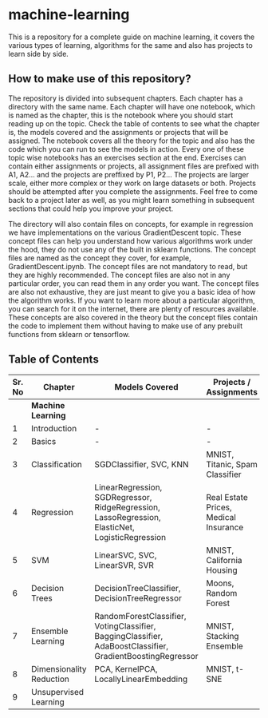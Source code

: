 # machine-learning

This is a repository for a complete guide on machine learning, it covers the various types of learning, algorithms for the same and also has projects to learn side by side.

## How to make use of this repository?

 

The repository is divided into subsequent chapters. Each chapter has a directory with the same name. Each chapter will have one notebook, which is named as the chapter, this is the notebook where you should start reading up on the topic. Check the table of contents to see what the chapter is, the models covered and the assignments or projects that will be assigned. The notebook covers all the theory for the topic and also has the code which you can run to see the models in action. Every one of these topic wise notebooks has an exercises section at the end. Exercises can contain either assignments or projects, all assignment files are prefixed with A1, A2... and the projects are preffixed by P1, P2... The projects are larger scale, either more complex or they work on large datasets or both. Projects should be attempted after you complete the assignments. Feel free to come back to a project later as well, as you might learn something in subsequent sections that could help you improve your project. 

The directory will also contain files on concepts, for example in regression we have implementations on the various GradientDescent topic. These concept files can help you understand how various algorithms work under the hood, they do not use any of the built in sklearn functions. The concept files are named as the concept they cover, for example, GradientDescent.ipynb. The concept files are not mandatory to read, but they are highly recommended. The concept files are also not in any particular order, you can read them in any order you want. The concept files are also not exhaustive, they are just meant to give you a basic idea of how the algorithm works. If you want to learn more about a particular algorithm, you can search for it on the internet, there are plenty of resources available. These concepts are also covered in the theory but the concept files contain the code to implement them without having to make use of any prebuilt functions from sklearn or tensorflow.

## Table of Contents

| Sr. No | Chapter | Models Covered | Projects / Assignments |
| --- | ----------- | ----------- | ----------- |
||  **Machine Learning** | | |
| 1 | Introduction | - | - |
| 2 | Basics | - | - |
| 3 | Classification | SGDClassifier, SVC, KNN | MNIST, Titanic, Spam Classifier |
| 4 | Regression | LinearRegression, SGDRegressor, RidgeRegression, LassoRegression, ElasticNet, LogisticRegression | Real Estate Prices, Medical Insurance |
| 5 | SVM | LinearSVC, SVC, LinearSVR, SVR | MNIST, California Housing |
| 6 | Decision Trees | DecisionTreeClassifier, DecisionTreeRegressor | Moons, Random Forest |
| 7 | Ensemble Learning | RandomForestClassifier, VotingClassifier, BaggingClassifier, AdaBoostClassifier, GradientBoostingRegressor| MNIST, Stacking Ensemble|
| 8 | Dimensionality Reduction | PCA, KernelPCA, LocallyLinearEmbedding| MNIST, t-SNE|
| 9 | Unsupervised Learning | | |